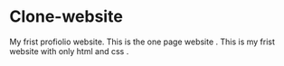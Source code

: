 # Clone-website
My frist profiolio website.
This is the one page website .
This is my frist website with only html and css .
